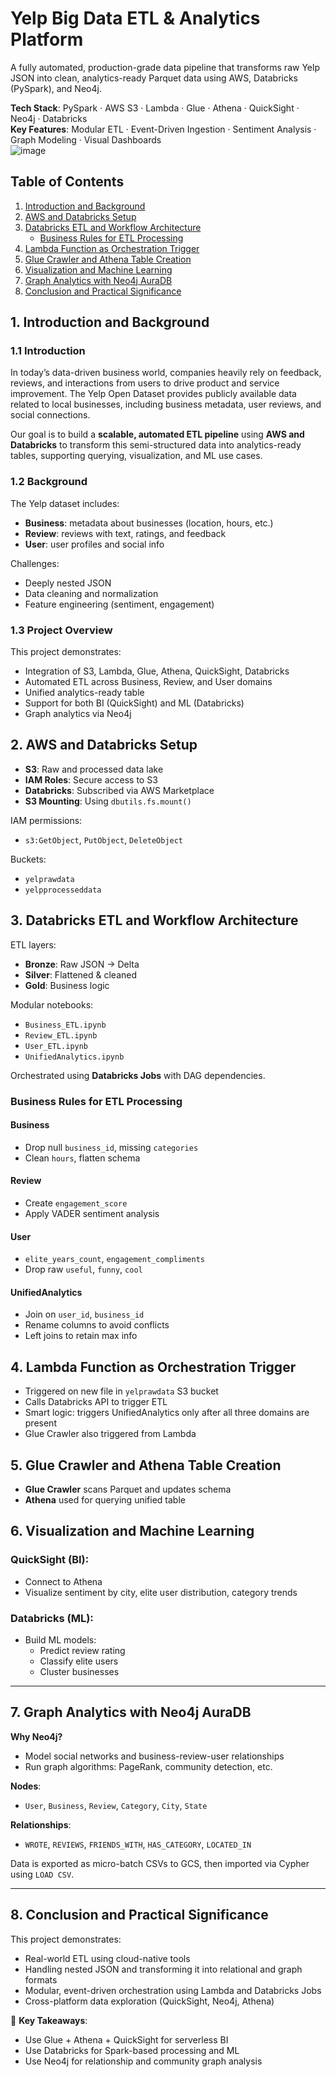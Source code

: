 # Yelp Big Data ETL & Analytics Platform

A fully automated, production-grade data pipeline that transforms raw Yelp JSON into clean, analytics-ready Parquet data using AWS, Databricks (PySpark), and Neo4j.

**Tech Stack**: PySpark · AWS S3 · Lambda · Glue · Athena · QuickSight · Neo4j · Databricks  
**Key Features**: Modular ETL · Event-Driven Ingestion · Sentiment Analysis · Graph Modeling · Visual Dashboards  
![image](https://github.com/user-attachments/assets/63aa793d-4ad8-4687-b871-f73bff2b06ce)

## Table of Contents
1. [Introduction and Background](#1-introduction-and-background)  
2. [AWS and Databricks Setup](#2-aws-and-databricks-setup)  
3. [Databricks ETL and Workflow Architecture](#3-databricks-etl-and-workflow-architecture)  
   - [Business Rules for ETL Processing](#business-rules-for-etl-processing)  
4. [Lambda Function as Orchestration Trigger](#4-lambda-function-as-orchestration-trigger)  
5. [Glue Crawler and Athena Table Creation](#5-glue-crawler-and-athena-table-creation)  
6. [Visualization and Machine Learning](#6-visualization-and-machine-learning)  
7. [Graph Analytics with Neo4j AuraDB](#7-graph-analytics-with-neo4j-auradb)  
8. [Conclusion and Practical Significance](#8-conclusion-and-practical-significance)

## 1. Introduction and Background

### 1.1 Introduction

In today’s data-driven business world, companies heavily rely on feedback, reviews, and interactions from users to drive product and service improvement. The Yelp Open Dataset provides publicly available data related to local businesses, including business metadata, user reviews, and social connections.

Our goal is to build a **scalable, automated ETL pipeline** using **AWS and Databricks** to transform this semi-structured data into analytics-ready tables, supporting querying, visualization, and ML use cases.

### 1.2 Background

The Yelp dataset includes:
- **Business**: metadata about businesses (location, hours, etc.)
- **Review**: reviews with text, ratings, and feedback
- **User**: user profiles and social info

Challenges:
- Deeply nested JSON
- Data cleaning and normalization
- Feature engineering (sentiment, engagement)

### 1.3 Project Overview

This project demonstrates:
- Integration of S3, Lambda, Glue, Athena, QuickSight, Databricks
- Automated ETL across Business, Review, and User domains
- Unified analytics-ready table
- Support for both BI (QuickSight) and ML (Databricks)
- Graph analytics via Neo4j

## 2. AWS and Databricks Setup

- **S3**: Raw and processed data lake
- **IAM Roles**: Secure access to S3
- **Databricks**: Subscribed via AWS Marketplace
- **S3 Mounting**: Using `dbutils.fs.mount()`

IAM permissions:  
- `s3:GetObject`, `PutObject`, `DeleteObject`

Buckets:
- `yelprawdata`
- `yelpprocesseddata`

## 3. Databricks ETL and Workflow Architecture

ETL layers:
- **Bronze**: Raw JSON → Delta
- **Silver**: Flattened & cleaned
- **Gold**: Business logic

Modular notebooks:
- `Business_ETL.ipynb`
- `Review_ETL.ipynb`
- `User_ETL.ipynb`
- `UnifiedAnalytics.ipynb`

Orchestrated using **Databricks Jobs** with DAG dependencies.

### Business Rules for ETL Processing

#### Business
- Drop null `business_id`, missing `categories`
- Clean `hours`, flatten schema

#### Review
- Create `engagement_score`
- Apply VADER sentiment analysis

#### User
- `elite_years_count`, `engagement_compliments`
- Drop raw `useful`, `funny`, `cool`

#### UnifiedAnalytics
- Join on `user_id`, `business_id`
- Rename columns to avoid conflicts
- Left joins to retain max info

## 4. Lambda Function as Orchestration Trigger

- Triggered on new file in `yelprawdata` S3 bucket
- Calls Databricks API to trigger ETL
- Smart logic: triggers UnifiedAnalytics only after all three domains are present
- Glue Crawler also triggered from Lambda

## 5. Glue Crawler and Athena Table Creation

- **Glue Crawler** scans Parquet and updates schema
- **Athena** used for querying unified table



## 6. Visualization and Machine Learning

### QuickSight (BI):
- Connect to Athena
- Visualize sentiment by city, elite user distribution, category trends

### Databricks (ML):
- Build ML models:
  - Predict review rating
  - Classify elite users
  - Cluster businesses

---

## 7. Graph Analytics with Neo4j AuraDB



**Why Neo4j?**
- Model social networks and business-review-user relationships
- Run graph algorithms: PageRank, community detection, etc.

**Nodes**:
- `User`, `Business`, `Review`, `Category`, `City`, `State`

**Relationships**:
- `WROTE`, `REVIEWS`, `FRIENDS_WITH`, `HAS_CATEGORY`, `LOCATED_IN`

Data is exported as micro-batch CSVs to GCS, then imported via Cypher using `LOAD CSV`.

---

## 8. Conclusion and Practical Significance

This project demonstrates:
- Real-world ETL using cloud-native tools
- Handling nested JSON and transforming it into relational and graph formats
- Modular, event-driven orchestration using Lambda and Databricks Jobs
- Cross-platform data exploration (QuickSight, Neo4j, Athena)

🚀 **Key Takeaways**:
- Use Glue + Athena + QuickSight for serverless BI
- Use Databricks for Spark-based processing and ML
- Use Neo4j for relationship and community graph analysis

